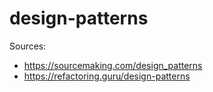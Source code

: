# design-patterns
Sources:
* https://sourcemaking.com/design_patterns
* https://refactoring.guru/design-patterns

